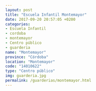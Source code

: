 ```yaml
---
layout: post
title: "Escuela Infantil Montemayor"
date: 2017-09-20 20:57:05 +0200
categories:
- Escuela Infantil
- cordoba
- montemayor
- Centro público
- guarderia
name: "Montemayor"
province: "Córdoba"
location: "Montemayor"
code: "14010622"
type: "Centro público"
img: guarderia.jpg
permalink: /guarderias/montemayor.html
---
```

